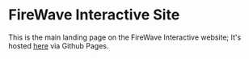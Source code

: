 # FireWave Interactive Site

This is the main landing page on the FireWave Interactive website; It's hosted [here](https://firewave-interactive.github.io/) via Github Pages.
